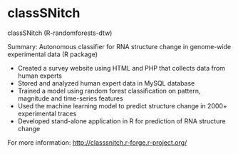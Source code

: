 # classSNitch
classSNitch (R-randomforests-dtw)

Summary: Autonomous classifier for RNA structure change in genome-wide experimental data (R package)
- Created a survey website using HTML and PHP that collects data from human experts 
- Stored and analyzed human expert data in MySQL database
- Trained a model using random forest classification on pattern, magnitude and time-series features 
- Used the machine learning model to predict structure change in 2000+ experimental traces
- Developed stand-alone application in R for prediction of RNA structure change

For  more information:
http://classsnitch.r-forge.r-project.org/
